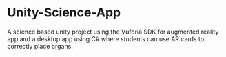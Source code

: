 # Unity-Science-App
A science based unity project using the Vuforia SDK for augmented reality app and a desktop app using C# where students can use AR cards to correctly place organs. 
